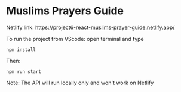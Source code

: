 # Muslims Prayers Guide

Netlify link: https://project6-react-muslims-prayer-guide.netlify.app/

To run the project from VScode: open terminal and type
```
npm install
```
Then: 
```
npm run start
```
Note: The API will run locally only and won't work on Netlify
